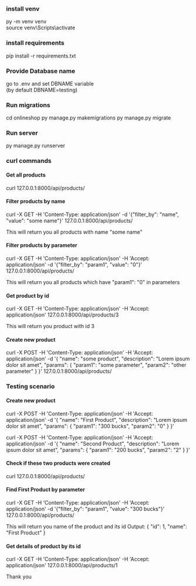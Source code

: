 <h3>install venv</h3>

py -m venv venv<br>
source venv\Scripts\activate<br>

<h3>install requirements</h3>
pip install -r requirements.txt

<h3>Provide Database name</h3>
go to .env and set DBNAME variable<br>
(by default DBNAME=testing)

<h3>Run migrations</h3>
cd onlineshop
py manage.py makemigrations
py manage.py migrate

<h3>Run server</h3>
py manage.py runserver

<h3> curl commands </h3>
<h4>Get all products</h4>

curl 127.0.0.1:8000/api/products/

<h4>Filter products by name</h4>

curl -X GET
-H 'Content-Type: application/json'
-d '{"filter_by": "name", "value": "some name"}'
127.0.0.1:8000/api/products/

This will return you all products with name "some name"

<h4> Filter products by parameter </h4>

curl -X GET
-H 'Content-Type: application/json' 
-H 'Accept: application/json' 
-d '{"filter_by": "param1", "value": "0"}' 
127.0.0.1:8000/api/products/

This will return you all products which have "param1": "0" in parameters

<h4> Get product by id </h4>
curl -X GET 
-H 'Content-Type: application/json' 
-H 'Accept: application/json'
127.0.0.1:8000/api/products/3

This will return you product with id 3

<h4> Create new product </h4>
curl -X POST
-H 'Content-Type: application/json'
-H 'Accept: application/json' 
-d '{
    "name": "some product",
	"description": "Lorem ipsum dolor sit amet",
	"params": {
		"param1": "some parameter",
		"param2": "other parameter"
	}
}' 
127.0.0.1:8000/api/products/

<h3> Testing scenario </h3>

<h4> Create new product </h4>

curl -X POST
-H 'Content-Type: application/json'
-H 'Accept: application/json' 
-d '{
    "name": "First Product",
	"description": "Lorem ipsum dolor sit amet",
	"params": {
		"param1": "300 bucks",
		"param2": "0"
	}
}'

curl -X POST
-H 'Content-Type: application/json'
-H 'Accept: application/json' 
-d '{
    "name": "Second Product",
	"description": "Lorem ipsum dolor sit amet",
	"params": {
		"param1": "200 bucks",
		"param2": "2"
	}
}'

<h4> Check if these two products were created </h4>

curl 127.0.0.1:8000/api/products/

<h4> Find First Product by parameter </h4>

curl -X GET
-H 'Content-Type: application/json' 
-H 'Accept: application/json' 
-d '{"filter_by": "param1", "value": "300 bucks"}' 
127.0.0.1:8000/api/products/

This will return you name of the product and its id
Output:
{
"id": 1,
"name": "First Product"
}

<h4> Get details of product by its id </h4>

curl -X GET 
-H 'Content-Type: application/json' 
-H 'Accept: application/json'
127.0.0.1:8000/api/products/1


Thank you
